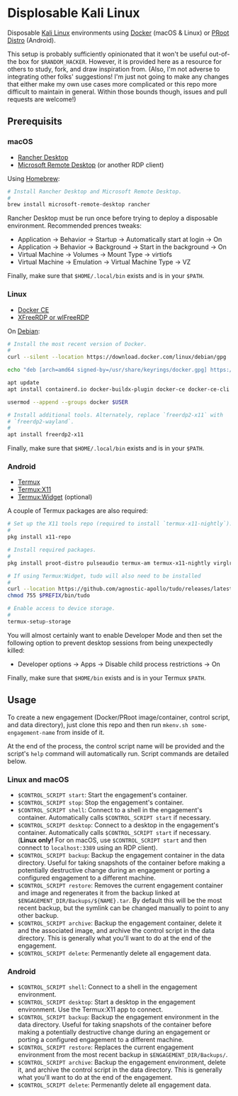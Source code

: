 # Displosable Kali Linux
Disposable [Kali Linux](https://kali.org) environments using [Docker](https://www.docker.com/) (macOS & Linux) or [PRoot Distro](https://github.com/termux/proot-distro) (Android).

This setup is probably sufficiently opinionated that it won't be useful out-of-the box for `$RANDOM_HACKER`. However, it is provided here as a resource for others to study, fork, and draw inspiration from. (Also, I'm not adverse to integrating other folks' suggestions! I'm just not going to make any changes that either make my own use cases more complicated or this repo more difficult to maintain in general. Within those bounds though, issues and pull requests are welcome!)

## Prerequisits
### macOS
- [Rancher Desktop](https://rancherdesktop.io/)
- [Microsoft Remote Desktop](https://apps.apple.com/us/app/microsoft-remote-desktop/id1295203466) (or another RDP client)

Using [Homebrew](https://brew.sh/):

```bash
# Install Rancher Desktop and Microsoft Remote Desktop.
#
brew install microsoft-remote-desktop rancher
```

Rancher Desktop must be run once before trying to deploy a disposable environment. Recommended prences tweaks:

- Application → Behavior → Startup → Automatically start at login → On
- Application → Behavior → Background → Start in the background → On
- Virtual Machine → Volumes → Mount Type → virtiofs
- Virtual Machine → Emulation → Virtual Machine Type → VZ

Finally, make sure that `$HOME/.local/bin` exists and is in your `$PATH`.

### Linux
- [Docker CE](https://docs.docker.com/engine/install/debian/)
- [XFreeRDP or wlFreeRDP](https://www.freerdp.com/)

On [Debian](https://debian.org/):

```bash
# Install the most recent version of Docker.
#
curl --silent --location https://download.docker.com/linux/debian/gpg | gpg --dearmor > /usr/share/keyrings/docker.gpg

echo "deb [arch=amd64 signed-by=/usr/share/keyrings/docker.gpg] https://download.docker.com/linux/debian $(grep -E '^VERSION_CODENAME=' /etc/os-release | sed 's/.*=//') stable" > /etc/apt/sources.list.d/docker.list

apt update
apt install containerd.io docker-buildx-plugin docker-ce docker-ce-cli docker-compose-plugin

usermod --append --groups docker $USER

# Install additional tools. Alternately, replace `freerdp2-x11` with
# `freerdp2-wayland`.
#
apt install freerdp2-x11
```

Finally, make sure that `$HOME/.local/bin` exists and is in your `$PATH`.

### Android
- [Termux](https://f-droid.org/en/packages/com.termux/)
- [Termux:X11](https://github.com/termux/termux-x11)
- [Termux:Widget](https://github.com/termux/termux-widget) (optional)

A couple of Termux packages are also required:

```bash
# Set up the X11 tools repo (required to install `termux-x11-nightly`).
#
pkg install x11-repo

# Install required packages.
#
pkg install proot-distro pulseaudio termux-am termux-x11-nightly virglrenderer-android which

# If using Termux:Widget, tudo will also need to be installed
#
curl --location https://github.com/agnostic-apollo/tudo/releases/latest/download/tudo --output $PREFIX/bin/tudo
chmod 755 $PREFIX/bin/tudo

# Enable access to device storage.
#
termux-setup-storage
```

You will almost certainly want to enable Developer Mode and then set the following option to prevent desktop sessions from being unexpectedly killed:

- Developer options → Apps → Disable child process restrictions → On

Finally, make sure that `$HOME/bin` exists and is in your Termux `$PATH`.

## Usage
To create a new engagement (Docker/PRoot image/container, control script, and data directory), just clone this repo and then run `mkenv.sh some-engagement-name` from inside of it.

At the end of the process, the control script name will be provided and the script's `help` command will automatically run. Script commands are detailed below.

### Linux and macOS
- `$CONTROL_SCRIPT start`: Start the engagement's container.
- `$CONTROL_SCRIPT stop`: Stop the engagement's container.
- `$CONTROL_SCRIPT shell`: Connect to a shell in the engagement's container. Automatically calls `$CONTROL_SCRIPT start` if necessary.
- `$CONTROL_SCRIPT desktop`: Connect to a desktop in the engagement's container. Automatically calls `$CONTROL_SCRIPT start` if necessary. (**Linux only!** For on macOS, use `$CONTROL_SCRIPT start` and then connect to `localhost:3389` using an RDP client).
- `$CONTROL_SCRIPT backup`: Backup the engagement container in the data directory. Useful for taking snapshots of the container before making a potentially destructive change during an engagement or porting a configured engagement to a different machine.
- `$CONTROL_SCRIPT restore`: Removes the current engagement container and image and regenerates it from the backup linked at `$ENGAGEMENT_DIR/Backups/${NAME}.tar`. By default this will be the most recent backup, but the symlink can be changed manually to point to any other backup.
- `$CONTROL_SCRIPT archive`: Backup the engagement container, delete it and the associated image, and archive the control script in the data directory. This is generally what you'll want to do at the end of the engagement.
- `$CONTROL_SCRIPT delete`: Permenantly delete all engagement data.

### Android
- `$CONTROL_SCRIPT shell`: Connect to a shell in the engagement environment.
- `$CONTROL_SCRIPT desktop`: Start a desktop in the engagement environment. Use the Termux:X11 app to connect.
- `$CONTROL_SCRIPT backup`: Backup the engagement environment in the data directory. Useful for taking snapshots of the container before making a potentially destructive change during an engagement or porting a configured engagement to a different machine.
- `$CONTROL_SCRIPT restore`: Replaces the current engagement environment from the most recent backup in `$ENGAGEMENT_DIR/Backups/`.
- `$CONTROL_SCRIPT archive`: Backup the engagement environment, delete it, and archive the control script in the data directory. This is generally what you'll want to do at the end of the engagement.
- `$CONTROL_SCRIPT delete`: Permenantly delete all engagement data.
